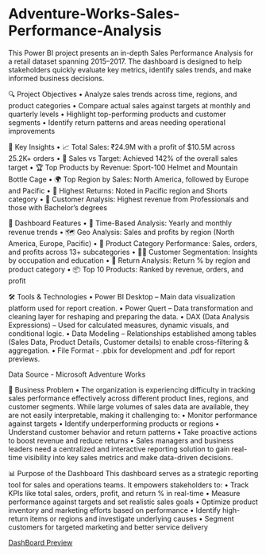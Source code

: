 # Adventure-Works-Sales-Performance-Analysis
This Power BI project presents an in-depth Sales Performance Analysis for a retail dataset spanning 2015–2017. The dashboard is designed to help stakeholders quickly evaluate key metrics, identify sales trends, and make informed business decisions.

🔍 Project Objectives
•	Analyze sales trends across time, regions, and product categories
•	Compare actual sales against targets at monthly and quarterly levels
•	Highlight top-performing products and customer segments
•	Identify return patterns and areas needing operational improvements

📌 Key Insights
•	📈 Total Sales: ₹24.9M with a profit of $10.5M across 25.2K+ orders
•	🎯 Sales vs Target: Achieved 142% of the overall sales target
•	🏆 Top Products by Revenue: Sport-100 Helmet and Mountain Bottle Cage
•	🌍 Top Region by Sales: North America, followed by Europe and Pacific
•	🔁 Highest Returns: Noted in Pacific region and Shorts category
•	👥 Customer Analysis: Highest revenue from Professionals and those with Bachelor’s degrees

📂 Dashboard Features
•	📅 Time-Based Analysis: Yearly and monthly revenue trends
•	🗺️ Geo Analysis: Sales and profits by region (North America, Europe, Pacific)
•	🛒 Product Category Performance: Sales, orders, and profits across 13+ subcategories
•	👨‍💼 Customer Segmentation: Insights by occupation and education
•	🔄 Return Analysis: Return % by region and product category
•	📦 Top 10 Products: Ranked by revenue, orders, and profit

🛠 Tools & Technologies 
      •	Power BI Desktop – Main data visualization platform used for report creation.
      •	Power Quert – Data transformation and cleaning layer for reshaping and preparing the data.
      •	DAX (Data Analysis Expressions) – Used for calculated measures, dynamic visuals, and conditional logic.
      •	Data Modeling – Relationships established among tables (Sales Data, Product Details, Customer details) to enable cross-filtering & aggregation.
      •	File Format - .pbix for development and .pdf for report previews. 
      
Data Source - Microsoft Adventure Works

💼 Business Problem
•	The organization is experiencing difficulty in tracking sales performance effectively across different product lines, regions, and customer segments. While large volumes of sales data are available, they are    not easily interpretable, making it challenging to:
•	Monitor performance against targets
•	Identify underperforming products or regions
•	Understand customer behavior and return patterns
•	Take proactive actions to boost revenue and reduce returns
•	Sales managers and business leaders need a centralized and interactive reporting solution to gain real-time visibility into key sales metrics and make data-driven decisions.

📊 Purpose of the Dashboard
This dashboard serves as a strategic reporting tool for sales and operations teams. It empowers stakeholders to:
•	Track KPIs like total sales, orders, profit, and return % in real-time
•	Measure performance against targets and set realistic sales goals
•	Optimize product inventory and marketing efforts based on performance
•	Identify high-return items or regions and investigate underlying causes
•	Segment customers for targeted marketing and better service delivery

[DashBoard Preview](https://github.com/sinhamayank13/Adventure-Works-Sales-Performance-Analysis/blob/main/Assignment%20-%20Sales%20Performance%20Analysis.pdf)

